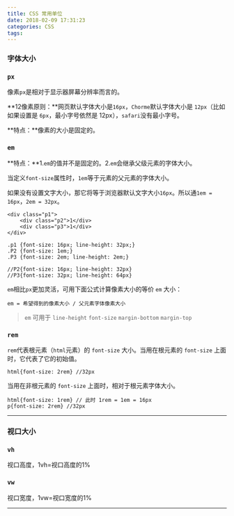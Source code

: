 ```yaml
---
title: CSS 常用单位
date: 2018-02-09 17:31:23
categories: CSS
tags:
---
```


### 字体大小

### `px`
像素`px`是相对于显示器屏幕分辨率而言的。

**12像素原则：**网页默认字体大小是`16px`，`Chorme`默认字体大小是 `12px`（比如如果设置是 `6px`，最小字号依然是 12px），`safari`没有最小字号。

**特点：**像素的大小是固定的。


### `em`

**特点：**1.`em`的值并不是固定的。2.`em`会继承父级元素的字体大小。

当定义`font-size`属性时，`1em`等于元素的父元素的字体大小。

如果没有设置文字大小，那它将等于浏览器默认文字大小`16px`。所以通`1em = 16px`，`2em = 32px`。

```
<div class="p1">
	<div class="p2">1</div>
  	<div class="p3">1</div>
</div>
```
	
```
.p1 {font-size: 16px; line-height: 32px;}
.P2 {font-size: 1em;}
.P3 {font-size: 2em; line-height: 2em;}

//P2{font-size: 16px; line-height: 32px} 
//P3{font-size: 32px; line-height: 64px}    
```

`em`相比`px`更加灵活，可用下面公式计算像素大小的等价 `em` 大小：

	em = 希望得到的像素大小 / 父元素字体像素大小

>`em` 可用于 `line-height` `font-size` `margin-bottom` `margin-top`

### `rem`
`rem`代表根元素（`html`元素）的 `font-size` 大小。当用在根元素的 `font-size` 上面时，它代表了它的初始值。

	html{font-size: 2rem} //32px

当用在非根元素的 `font-size` 上面时，相对于根元素字体大小。

	html{font-size: 1rem} // 此时 1rem = 1em = 16px
	p{font-size: 2rem} //32px


---

### 视口大小

### `vh`

视口高度，1vh=视口高度的1%


### `vw`

视口宽度，1vw=视口宽度的1%

---
